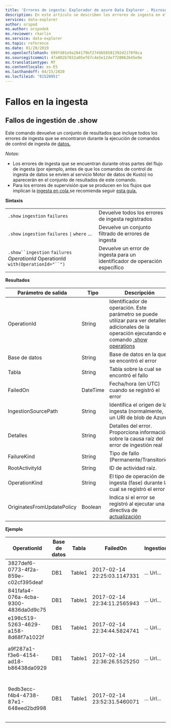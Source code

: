 ```yaml
---
title: 'Errores de ingesta: Explorador de azure Data Explorer . Microsoft Docs'
description: En este artículo se describen los errores de ingesta en el Explorador de datos de Azure.
services: data-explorer
author: orspod
ms.author: orspodek
ms.reviewer: rkarlin
ms.service: data-explorer
ms.topic: reference
ms.date: 01/20/2019
ms.openlocfilehash: 699fd01e9a284179bf2749b58581392d2170f0ca
ms.sourcegitcommit: 47a002b7032a05ef67c4e5e12de7720062645e9e
ms.translationtype: MT
ms.contentlocale: es-ES
ms.lasthandoff: 04/15/2020
ms.locfileid: "81520951"
---
```

# <a name="ingestion-failures"></a>Fallos en la ingesta

## <a name="show-ingestion-failures"></a>Fallos de ingestión de .show

Este comando devuelve un conjunto de resultados que incluye todos los errores de ingesta que se encontraron durante la ejecución de comandos de control de ingesta de [datos.](data-ingestion/index.md)

*Notas*: 
- Los errores de ingesta que se encuentran durante otras partes del flujo de ingesta (por ejemplo, antes de que los comandos de control de ingesta de datos se envíen al servicio Motor de datos de Kusto) no aparecerán en el conjunto de resultados de este comando.
- Para los errores de supervisión que se producen en los flujos que implican la [ingesta en cola,](../api/netfx/about-kusto-ingest.md#queued-ingestion)se recomienda seguir [esta guía.](../api/netfx/kusto-ingest-client-status.md)

**Sintaxis**

|||
|---|---| 
|`.show` `ingestion` `failures`                                       |Devuelve todos los errores de ingesta registrados  
|`.show` `ingestion` `failures` <code>&#124;</code> `where` ...       |Devuelve un conjunto filtrado de errores de ingesta
|`.show``ingestion` `failures` *OperationId* OperationId `with(OperationId="``")` |Devuelve un error de ingesta para un identificador de operación específico

**Resultados**
 
|Parámetro de salida |Tipo |Descripción 
|---|---|---
|OperationId |String |Identificador de operación. Este parámetro se puede utilizar para ver detalles adicionales de la operación ejecutando el comando [.show operations](operations.md) 
|Base de datos |String |Base de datos en la que se encontró el error
|Tabla |String |Tabla sobre la cual se encontró el fallo
|FailedOn |DateTime |Fecha/hora (en UTC) cuando se registró el error 
|IngestionSourcePath |String |Identifica el origen de la ingesta (normalmente, un URI de blob de Azure) 
|Detalles |String |Detalles del error. Proporciona información sobre la causa raíz del error de ingestión real
|FailureKind |String |Tipo de fallo (Permanente/Transitorio)
|RootActivityId |String |ID de actividad raíz.
|OperationKind |String |El tipo de operación de ingesta (fase) durante la cual se registró el error
|OriginatesFromUpdatePolicy |Boolean | Indica si el error se registró al ejecutar una directiva de [actualización](update-policy.md)
 
**Ejemplo**
 
|OperationId |Base de datos |Tabla |FailedOn |IngestionSourcePath |Detalles |FailureKind |RootActivityId |OperationKind |OriginatesFromUpdatePolicy
|--|--|--|--|--|--|--|--|--|--
|3827def6-0773-4f2a-859e-c02cf395deaf |DB1 |Table1 |2017-02-14 22:25:03.1147331 |... Url... |Stream with id '*****.csv' tiene un formato Csv mal formado |Permanente |3c883942-e446-4999-9b00-d4c664f06ef6 |DataIngestPull | 0
|841fafa4-076a-4cba-9300-4836da0d9c75 |DB1 |Table1 |2017-02-14 22:34:11.2565943 |... Url... |Stream with id '*****.csv' tiene un formato Csv mal formado |Permanente |48571bdb-b714-4f32-8ddc-4001838a956c |DataIngestPull | 0
|e198c519-5263-4629-a158-8d68f7a1022f |DB1 |Table1 |2017-02-14 22:34:44.5824741 |... Url... |Stream with id '*****.csv' tiene un formato Csv mal formado |Permanente |5e31ab3c-e2c7-489a-827e-e89d2d691ec4 |DataIngestPull | 0
|a9f287a1-f3e6-4154-ad18-b86438da0929 |DB1 |Table1 |2017-02-14 22:36:26.5525250 |... Url... |Error desconocido: se ha producido una excepción de tipo 'System.Exception' |Transitorio |9b7bb017-471e-48f6-9c96-d16fcf938d2a |DataIngestPull | 0
|9edb3ecc-f4b4-4738-87e1-648eed2bd998 |DB1 |Table1 |2017-02-14 23:52:31.5460071 |... Url... |Error al descargar el blob: el cliente no pudo finalizar la operación dentro del tiempo de espera especificado |Permanente |21fa0dd6-cd7d-4493-b6f7-78916ce0d617 |DataIngestPull | 0